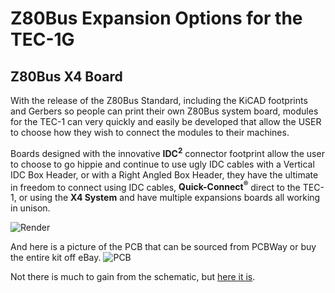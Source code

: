 # Z80Bus Expansion Options for the TEC-1G

## Z80Bus X4 Board

With the release of the Z80Bus Standard, including the KiCAD footprints and Gerbers so people can print their own Z80Bus system board, modules for the TEC-1 can very quickly and easily be developed that allow the USER to choose how they wish to connect the modules to their machines.

Boards designed with the innovative <b>IDC<sup>2</sup></b> connector footprint allow the user to choose to go hippie and continue to use ugly IDC cables with a Vertical IDC Box Header, or with a Right Angled Box Header, they have the ultimate in freedom to connect using IDC cables, <b>Quick-Connect<sup>®</sup></b> direct to the TEC-1, or using the <b>X4 System</b> and have multiple expansions boards all working in unison.

![Render](Z80Bus_X4_Kit_Render.jpg)

And here is a picture of the PCB that can be sourced from PCBWay or buy the entire kit off eBay.
![PCB](Z80Bus_X4_PCB.jpg)

Not there is much to gain from the schematic, but [here it is](Z80Bus_X4_Board_Schematic.pdf).

